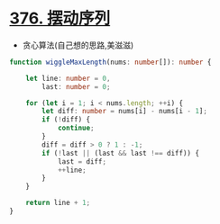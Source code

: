
# [376. 摆动序列](https://leetcode-cn.com/problems/wiggle-subsequence/)

- 贪心算法(自己想的思路,美滋滋)

```typescript
function wiggleMaxLength(nums: number[]): number {

    let line: number = 0,
        last: number = 0;

    for (let i = 1; i < nums.length; ++i) {
        let diff: number = nums[i] - nums[i - 1];
        if (!diff) {
            continue;
        }
        diff = diff > 0 ? 1 : -1;
        if (!last || (last && last !== diff)) {
            last = diff;
            ++line;
        }
    }

    return line + 1;
}
```

